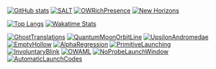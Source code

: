 [![GitHub stats](https://github-readme-stats-megapiggy.vercel.app/api?username=MegaPiggy&count_private=true&show_icons=true&theme=tokyonight&title_color=4F8CC9&text_color=9f9f9f&bg_color=00000000)](https://github.com/MegaPiggy)
[![SALT](https://github-readme-stats-megapiggy.vercel.app/api/pin/?username=MegaPiggy&theme=tokyonight&repo=SALT&title_color=4F8CC9&text_color=9f9f9f&bg_color=00000000)](https://github.com/MegaPiggy/SALT)
[![OWRichPresence](https://github-readme-stats-megapiggy.vercel.app/api/pin/?username=MegaPiggy&theme=tokyonight&repo=OWRichPresence&title_color=4F8CC9&text_color=9f9f9f&bg_color=00000000)](https://github.com/MegaPiggy/OWRichPresence)
[![New Horizons](https://github-readme-stats-megapiggy.vercel.app/api/pin/?username=Outer-Wilds-New-Horizons&theme=tokyonight&repo=new-horizons&title_color=4F8CC9&text_color=9f9f9f&bg_color=00000000)](https://github.com/Outer-Wilds-New-Horizons/new-horizons)

[![Top Langs](https://github-readme-stats-megapiggy.vercel.app/api/top-langs/?username=MegaPiggy&langs_count=12&theme=tokyonight&title_color=4F8CC9&text_color=9f9f9f&bg_color=00000000)](https://github.com/MegaPiggy)
<a href="https://wakatime.com/@MegaPiggy"><img alt="Wakatime Stats" src="https://github-readme-stats-megapiggy.vercel.app/api/wakatime?username=MegaPiggy&theme=tokyonight&bg_color=00000000&title_color=4F8CC9&text_color=9f9f9f&custom_title=Wakatime%20Stats&hide=Groovy,Binary,Text,Logos,Image%20(png),Properties"></a>

[![GhostTranslations](https://github-readme-stats-megapiggy.vercel.app/api/pin/?username=MegaPiggy&theme=tokyonight&repo=GhostTranslations&title_color=4F8CC9&text_color=9f9f9f&bg_color=00000000)](https://github.com/MegaPiggy/GhostTranslations)
[![QuantumMoonOrbitLine](https://github-readme-stats-megapiggy.vercel.app/api/pin/?username=MegaPiggy&theme=tokyonight&repo=QuantumMoonOrbitLine&title_color=4F8CC9&text_color=9f9f9f&bg_color=00000000)](https://github.com/MegaPiggy/QuantumMoonOrbitLine)
[![UpsilonAndromedae](https://github-readme-stats-megapiggy.vercel.app/api/pin/?username=MegaPiggy&theme=tokyonight&repo=UpsilonAndromedae&title_color=4F8CC9&text_color=9f9f9f&bg_color=00000000)](https://github.com/MegaPiggy/UpsilonAndromedae)
[![EmptyHollow](https://github-readme-stats-megapiggy.vercel.app/api/pin/?username=MegaPiggy&theme=tokyonight&repo=EmptyHollow&title_color=4F8CC9&text_color=9f9f9f&bg_color=00000000)](https://github.com/MegaPiggy/EmptyHollow)
[![AlphaRegression](https://github-readme-stats-megapiggy.vercel.app/api/pin/?username=MegaPiggy&theme=tokyonight&repo=AlphaRegression&title_color=4F8CC9&text_color=9f9f9f&bg_color=00000000)](https://github.com/MegaPiggy/AlphaRegression)
[![PrimitiveLaunching](https://github-readme-stats-megapiggy.vercel.app/api/pin/?username=MegaPiggy&theme=tokyonight&repo=PrimitiveLaunching&title_color=4F8CC9&text_color=9f9f9f&bg_color=00000000)](https://github.com/MegaPiggy/PrimitiveLaunching)
[![InvoluntaryBlink](https://github-readme-stats-megapiggy.vercel.app/api/pin/?username=MegaPiggy&theme=tokyonight&repo=InvoluntaryBlink&title_color=4F8CC9&text_color=9f9f9f&bg_color=00000000)](https://github.com/MegaPiggy/InvoluntaryBlink)
[![OWAML](https://github-readme-stats-megapiggy.vercel.app/api/pin/?username=ow-mods&theme=tokyonight&repo=OWAML&title_color=4F8CC9&text_color=9f9f9f&bg_color=00000000)](https://github.com/ow-mods/OWAML)
[![NoProbeLaunchWindow](https://github-readme-stats-megapiggy.vercel.app/api/pin/?username=MegaPiggy&theme=tokyonight&repo=NoProbeLaunchWindow&title_color=4F8CC9&text_color=9f9f9f&bg_color=00000000)](https://github.com/MegaPiggy/NoProbeLaunchWindow)
[![AutomaticLaunchCodes](https://github-readme-stats-megapiggy.vercel.app/api/pin/?username=MegaPiggy&theme=tokyonight&repo=AutomaticLaunchCodes&title_color=4F8CC9&text_color=9f9f9f&bg_color=00000000)](https://github.com/MegaPiggy/AutomaticLaunchCodes)
<!--&layout=compact-->

<!--
### Hi there 👋

**MegaPiggy/MegaPiggy** is a ✨ _special_ ✨ repository because its `README.md` (this file) appears on your GitHub profile.

Here are some ideas to get you started:

- 🔭 I’m currently working on ...
- 🌱 I’m currently learning ...
- 👯 I’m looking to collaborate on ...
- 🤔 I’m looking for help with ...
- 💬 Ask me about ...
- 📫 How to reach me: ...
- 😄 Pronouns: ...
- ⚡ Fun fact: ...
-->
